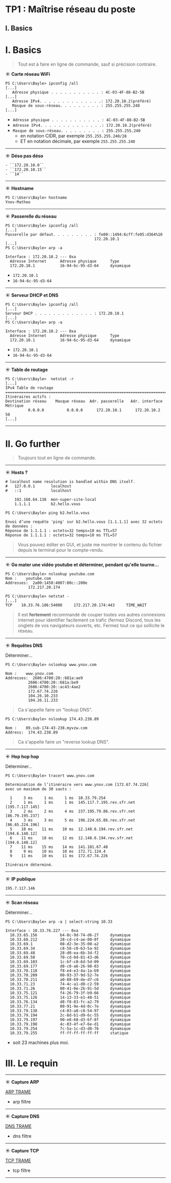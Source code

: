 # TP1 : Maîtrise réseau du poste

## I. Basics

# I. Basics

> Tout est à faire en ligne de commande, sauf si précision contraire.

☀️ **Carte réseau WiFi**

```
PS C:\Users\Bayle> ipconfig /all
[...]
   Adresse physique . . . . . . . . . . . : 4C-03-4F-88-B2-5B
[...]
   Adresse IPv4. . . . . . . . . . . . . .: 172.20.10.2(préféré)
   Masque de sous-réseau. . . . . . . . . : 255.255.255.240
[...]
```

- ```Adresse physique . . . . . . . . . . . : 4C-03-4F-88-B2-5B```
- ```Adresse IPv4. . . . . . . . . . . . . .: 172.20.10.2(préféré)```
- ``Masque de sous-réseau. . . . . . . . . : 255.255.255.240``
  - en notation CIDR, par exemple `255.255.255.240/28`
  - ET en notation décimale, par exemple `255.255.255.240`

---

☀️ **Déso pas déso**

```
- ``172.20.10.0``
- ``172.20.10.15``
- ``14``
```
---

☀️ **Hostname**

```
PS C:\Users\Bayle> hostname
Ynov-Matheo
```


---

☀️ **Passerelle du réseau**


```
PS C:\Users\Bayle> ipconfig /all
[...]
Passerelle par défaut. . . . . . . . . : fe80::1494:6cff:fe95:d364%10
                                       172.20.10.1
[...]
PS C:\Users\Bayle> arp -a

Interface : 172.20.10.2 --- 0xa
  Adresse Internet      Adresse physique      Type
  172.20.10.1           16-94-6c-95-d3-64     dynamique
```
- `172.20.10.1`
- `16-94-6c-95-d3-64`


---

☀️ **Serveur DHCP et DNS**

```
PS C:\Users\Bayle> ipconfig /all
[...]
Serveur DHCP . . . . . . . . . . . . . : 172.20.10.1
[...]
PS C:\Users\Bayle> arp -a

Interface : 172.20.10.2 --- 0xa
  Adresse Internet      Adresse physique      Type
  172.20.10.1           16-94-6c-95-d3-64     dynamique

```

- `172.20.10.1`
- `16-94-6c-95-d3-64`

---

☀️ **Table de routage**

```
PS C:\Users\Bayle>  netstat -r
[...]
IPv4 Table de routage
===========================================================================
Itinéraires actifs :
Destination réseau    Masque réseau  Adr. passerelle   Adr. interface Métrique
          0.0.0.0          0.0.0.0      172.20.10.1      172.20.10.2     50
[...]

```
---

# II. Go further

> Toujours tout en ligne de commande.

---

☀️ **Hosts ?**

```
# localhost name resolution is handled within DNS itself.
#	127.0.0.1       localhost
#	::1             localhost

	192.168.64.138  mon-super-site-local
	1.1.1.1         b2.hello.vous
```
```
PS C:\Users\Bayle> ping b2.hello.vous

Envoi d’une requête 'ping' sur b2.hello.vous [1.1.1.1] avec 32 octets de données :
Réponse de 1.1.1.1 : octets=32 temps=10 ms TTL=57
Réponse de 1.1.1.1 : octets=32 temps=10 ms TTL=57
```


> Vous pouvez éditer en GUI, et juste me montrer le contenu du fichier depuis le terminal pour le compte-rendu.

---

☀️ **Go mater une vidéo youtube et déterminer, pendant qu'elle tourne...**

```
PS C:\Users\Bayle> nslookup youtube.com
Nom :    youtube.com
Addresses:  2a00:1450:4007:80c::200e
          172.217.20.174

PS C:\Users\Bayle> netstat -
[...]
TCP    10.33.76.186:54008     172.217.20.174:443     TIME_WAIT
```

> Il est **fortement** recommandé de couper toutes vos autres connexions internet pour identifier facilement ce trafic (fermez Discord, tous les onglets de vos navigateurs ouverts, etc. Fermez tout ce qui sollicite le réseau.

---

☀️ **Requêtes DNS**

Déterminer...

```
PS C:\Users\Bayle> nslookup www.ynov.com

Nom :    www.ynov.com
Addresses:  2606:4700:20::681a:ae9
          2606:4700:20::681a:be9
          2606:4700:20::ac43:4ae2
          172.67.74.226
          104.26.10.233
          104.26.11.233
```

> Ca s'appelle faire un "lookup DNS".

```
PS C:\Users\Bayle> nslookup 174.43.238.89

Nom :    89.sub-174-43-238.myvzw.com
Address:  174.43.238.89
```

> Ca s'appelle faire un "reverse lookup DNS".

---

☀️ **Hop hop hop**

Déterminer...

```
PS C:\Users\Bayle> tracert www.ynov.com

Détermination de l’itinéraire vers www.ynov.com [172.67.74.226]
avec un maximum de 30 sauts :

  1     3 ms     1 ms     1 ms  10.33.79.254
  2     1 ms     1 ms     1 ms  145.117.7.195.rev.sfr.net [195.7.117.145]
  3     2 ms     2 ms     4 ms  237.195.79.86.rev.sfr.net [86.79.195.237]
  4     3 ms     3 ms     5 ms  196.224.65.86.rev.sfr.net [86.65.224.196]
  5    10 ms    11 ms    10 ms  12.148.6.194.rev.sfr.net [194.6.148.12]
  6    11 ms    18 ms    12 ms  12.148.6.194.rev.sfr.net [194.6.148.12]
  7    11 ms    15 ms    14 ms  141.101.67.48
  8     9 ms    10 ms    10 ms  172.71.124.4
  9    11 ms    10 ms    11 ms  172.67.74.226

Itinéraire déterminé.
```

---

☀️ **IP publique**

```
195.7.117.146

```
---

☀️ **Scan réseau**

Déterminer...


```
PS C:\Users\Bayle> arp -a | select-string 10.33

Interface : 10.33.76.227 --- 0xa
  10.33.65.156          b4-8c-9d-74-d6-27     dynamique
  10.33.68.212          28-cd-c4-ae-00-0f     dynamique
  10.33.69.1            08-d2-3e-35-00-a2     dynamique
  10.33.69.34           c8-58-c0-63-5a-92     dynamique
  10.33.69.48           28-d0-ea-6b-3d-f2     dynamique
  10.33.69.50           70-cd-0d-81-43-d6     dynamique
  10.33.69.103          1c-bf-c0-6d-5d-09     dynamique
  10.33.69.177          d8-c0-a6-26-98-03     dynamique
  10.33.70.118          f8-e4-e3-4a-1a-b9     dynamique
  10.33.70.209          00-93-37-9d-52-7e     dynamique
  10.33.70.211          a0-88-69-de-d7-c6     dynamique
  10.33.71.23           74-4c-a1-d8-c2-59     dynamique
  10.33.71.26           00-41-0e-2b-91-5d     dynamique
  10.33.75.121          f4-26-79-3f-b9-66     dynamique
  10.33.75.126          14-13-33-e1-48-51     dynamique
  10.33.76.134          d8-f8-83-fc-a2-79     dynamique
  10.33.77.21           00-91-9e-4d-0c-7e     dynamique
  10.33.79.138          c4-03-a8-c8-54-97     dynamique
  10.33.79.194          2c-8d-b1-d9-6c-55     dynamique
  10.33.79.197          90-e8-68-d3-6f-8f     dynamique
  10.33.79.198          4c-03-4f-e7-6e-d1     dynamique
  10.33.79.254          7c-5a-1c-d3-d8-76     dynamique
  10.33.79.255          ff-ff-ff-ff-ff-ff     statique
```
- soit 23 machines plus moi. 

# III. Le requin

---

☀️ **Capture ARP**


[ARP TRAME](./captures/arp.pcap)
- arp filtre


---

☀️ **Capture DNS**

[DNS TRAME](./captures/dns.pcap)
- dns filtre

---

☀️ **Capture TCP**

[TCP TRAME](./captures/tcp.pcap)
- tcp filtre

---

